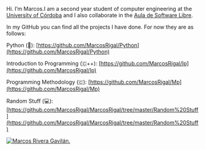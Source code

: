 Hi. I’m Marcos.I am a second year student of computer engineering at the [University of Córdoba](http://www.uco.es/) and I also collaborate in the [Aula de Software Libre](https://www.uco.es/aulasoftwarelibre/).

In my GitHub you can find all the projects I have done. For now they are as follows:

Python (🐍): [https://github.com/MarcosRigal/Python](https://github.com/MarcosRigal/Python)

Introduction to Programming (🇨++): [https://github.com/MarcosRigal/Ip](https://github.com/MarcosRigal/Ip)

Programming Methodology (🇨): [https://github.com/MarcosRigal/Mp](https://github.com/MarcosRigal/Mp)

Random Stuff (💻): [https://github.com/MarcosRigal/MarcosRigal/tree/master/Random%20Stuff](https://github.com/MarcosRigal/MarcosRigal/tree/master/Random%20Stuff)

[![Marcos Rivera Gavilán.](https://i.imgur.com/1WiLRYL.png)](https://www.uco.es/aulasoftwarelibre/consejo-asesor/)

